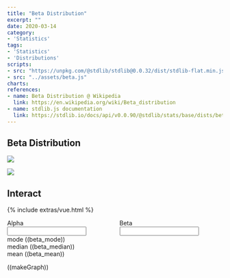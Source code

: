 ```yaml
---
title: "Beta Distribution"
excerpt: ""
date: 2020-03-14
category:
- 'Statistics'
tags:
- 'Statistics'
- 'Distributions'
scripts:
- src: "https://unpkg.com/@stdlib/stdlib@0.0.32/dist/stdlib-flat.min.js"
- src: "../assets/beta.js"
charts:
references:
- name: Beta Distribution @ Wikipedia
  link: https://en.wikipedia.org/wiki/Beta_distribution
- name: stdlib.js documentation
  link: https://stdlib.io/docs/api/v0.0.90/@stdlib/stats/base/dists/beta
---
```


## Beta Distribution


![](../assets/beta/beta-1.png)

![](../assets/beta/beta-2.png)


## Interact

{% include extras/vue.html %}

<div id="app">
<div class="columns">
  <div class="column has-text-centered">
    <div class="field">
        <label class="label">Alpha</label>
            <div class="control">
                <input v-model="alpha" class="input" type="number">
            </div>
    </div>
  </div>
  <div class="column has-text-centered">
    <div class="field">
        <label class="label">Beta</label>
            <div class="control">
                <input v-model="beta" class="input" type="number">
            </div>
    </div>
  </div>
</div>


<div class="field is-grouped is-grouped-multiline">
<div class="control">
    <div class="tags has-addons">
      <span class="tag is-dark">mode</span>
      <span class="tag is-primary">((beta_mode))</span>
    </div>
  </div>

  <div class="control">
    <div class="tags has-addons">
      <span class="tag is-dark">median</span>
      <span class="tag is-primary">((beta_median))</span>
    </div>
  </div>
  <div class="control">
    <div class="tags has-addons">
      <span class="tag is-dark">mean</span>
      <span class="tag is-primary">((beta_mean))</span>
    </div>
  </div>


</div>

((makeGraph))

<div id="beta-chart"></div>
</div>



